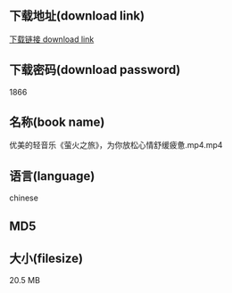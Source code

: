 ## 下载地址(download link)
[下载链接 download link](https://tutu365.netlify.app/?s=%E4%BC%98%E7%BE%8E%E7%9A%84%E8%BD%BB%E9%9F%B3%E4%B9%90%E3%80%8A%E8%90%A4%E7%81%AB%E4%B9%8B%E6%97%85%E3%80%8B%EF%BC%8C%E4%B8%BA%E4%BD%A0%E6%94%BE%E6%9D%BE%E5%BF%83%E6%83%85%E8%88%92%E7%BC%93%E7%96%B2%E6%83%AB.mp4)

## 下载密码(download password)
1866

## 名称(book name)
优美的轻音乐《萤火之旅》，为你放松心情舒缓疲惫.mp4.mp4

## 语言(language)
chinese

## MD5


## 大小(filesize)
20.5 MB
